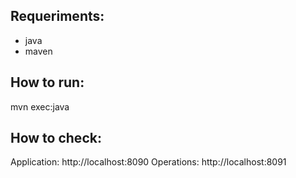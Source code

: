 Requeriments:
-------------
- java
- maven

How to run:
-----------
mvn exec:java

How to check:
-------------
Application: http://localhost:8090
Operations: http://localhost:8091
